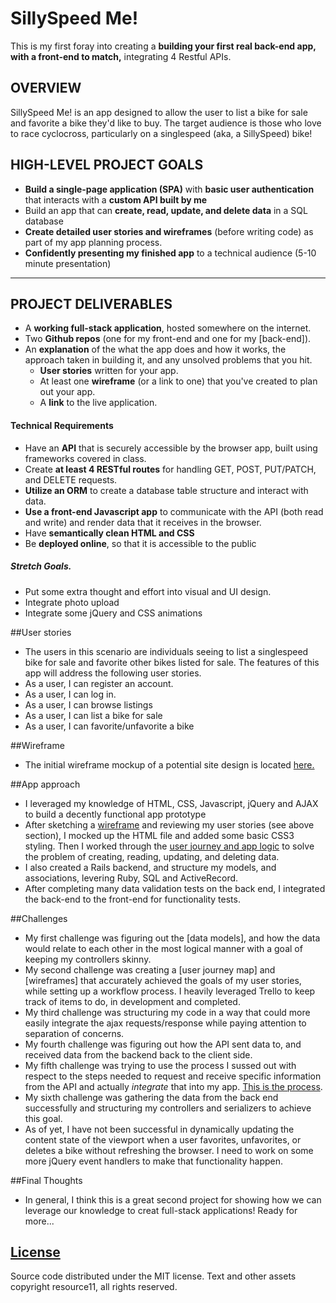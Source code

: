 # SillySpeed Me!

This is my first foray into creating a **building your first real back-end app, with a front-end to match,** integrating 4 Restful APIs.

## OVERVIEW

SillySpeed Me! is an app designed to allow the user to list a bike for sale and favorite a bike they'd like to buy. The target audience is those who love to race cyclocross, particularly on a singlespeed (aka, a SillySpeed) bike!

## HIGH-LEVEL PROJECT GOALS
- **Build a single-page application (SPA)** with **basic user authentication** that interacts with a **custom API built by me**
- Build an app that can **create, read, update, and delete data** in a SQL database
- **Create detailed user stories and wireframes** (before writing code) as part of my app planning process.
- **Confidently presenting my finished app** to a technical audience (5-10 minute presentation)

---

## PROJECT DELIVERABLES

- A **working full-stack application**, hosted somewhere on the internet.
- Two **Github repos** (one for my front-end and one for my [back-end]). 
- An **explanation** of the what the app does and how it works, the approach taken in building it, and any unsolved problems that you hit.
  - **User stories** written for your app.
  - At least one **wireframe** (or a link to one) that you've created to plan out your app.
  - A **link** to the live application.

#### Technical Requirements

* Have an **API** that is securely accessible by the browser app, built using frameworks covered in class.
* Create **at least 4 RESTful routes** for handling GET, POST, PUT/PATCH, and DELETE requests.
* **Utilize an ORM** to create a database table structure and interact with data.
* **Use a front-end Javascript app** to communicate with the API (both read and write) and render data that it receives in the browser.
* Have **semantically clean HTML and CSS**
* Be **deployed online**, so that it is accessible to the public

##### Stretch Goals.
* Put some extra thought and effort into visual and UI design.
* Integrate photo upload
* Integrate some jQuery and CSS animations

##User stories
* The users in this scenario are individuals seeing to list a singlespeed bike for sale and favorite other bikes listed for sale.
The features of this app will address the following user stories.
* As a user, I can register an account.
* As a user, I can log in.
* As a user, I can browse listings
* As a user, I can list a bike for sale
* As a user, I can favorite/unfavorite a bike


##Wireframe
* The initial wireframe mockup of a potential site design is located [here.](http://i.imgur.com/QiL8V6o.jpg)

##App approach
* I leveraged my knowledge of HTML, CSS, Javascript, jQuery and AJAX to build a decently functional app prototype
* After sketching a [wireframe](http://i.imgur.com/QiL8V6o.jpg) and reviewing my user stories (see above section), I mocked up the HTML file and added some basic CSS3 styling. Then I worked through the [user journey and app logic](http://i.imgur.com/5ErZUba.jpg) to solve the problem of creating, reading, updating, and deleting data.
* I also created a Rails backend, and structure my models, and associations, levering Ruby, SQL and ActiveRecord.
* After completing many data validation tests on the back end, I integrated the back-end to the front-end for functionality tests.

##Challenges
* My first challenge was figuring out the [data models], and how the data would relate to each other in the most logical manner with a goal of keeping my controllers skinny.
* My second challenge was creating a [user journey map] and [wireframes] that accurately achieved the goals of my user stories, while setting up a workflow process. I heavily leveraged Trello to keep track of items to do, in development and completed.
* My third challenge was structuring my code in a way that could more easily integrate the ajax requests/response while paying attention to separation of concerns.
* My fourth challenge was figuring out how the API sent data to, and received data from the backend back to the client side.
* My fifth challenge was trying to use the process I sussed out with respect to the steps needed to request and receive specific information from the API and actually *integrate* that into my app. [This is the process](https://www.dropbox.com/s/w05iarrdua5nkeu/Connecting-API-process-flow.pdf?dl=0).
* My sixth challenge was gathering the data from the back end successfully and structuring my controllers and serializers to achieve this goal.
* As of yet, I have not been successful in dynamically updating the content state of the viewport when a user favorites, unfavorites, or deletes a bike without refreshing the browser. I need to work on some more jQuery event handlers to make that functionality happen.

##Final Thoughts
* In general, I think this is a great second project for showing how we can leverage our knowledge to creat full-stack applications! Ready for more...

[License](LICENSE)
------------------

Source code distributed under the MIT license. Text and other assets copyright
resource11, all rights reserved.
